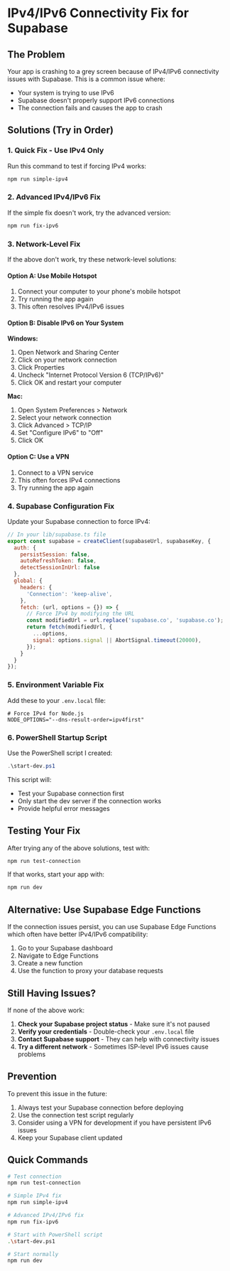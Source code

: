 # IPv4/IPv6 Connectivity Fix for Supabase

## The Problem
Your app is crashing to a grey screen because of IPv4/IPv6 connectivity issues with Supabase. This is a common issue where:
- Your system is trying to use IPv6
- Supabase doesn't properly support IPv6 connections
- The connection fails and causes the app to crash

## Solutions (Try in Order)

### 1. Quick Fix - Use IPv4 Only
Run this command to test if forcing IPv4 works:
```bash
npm run simple-ipv4
```

### 2. Advanced IPv4/IPv6 Fix
If the simple fix doesn't work, try the advanced version:
```bash
npm run fix-ipv6
```

### 3. Network-Level Fix
If the above don't work, try these network-level solutions:

#### Option A: Use Mobile Hotspot
1. Connect your computer to your phone's mobile hotspot
2. Try running the app again
3. This often resolves IPv4/IPv6 issues

#### Option B: Disable IPv6 on Your System
**Windows:**
1. Open Network and Sharing Center
2. Click on your network connection
3. Click Properties
4. Uncheck "Internet Protocol Version 6 (TCP/IPv6)"
5. Click OK and restart your computer

**Mac:**
1. Open System Preferences > Network
2. Select your network connection
3. Click Advanced > TCP/IP
4. Set "Configure IPv6" to "Off"
5. Click OK

#### Option C: Use a VPN
1. Connect to a VPN service
2. This often forces IPv4 connections
3. Try running the app again

### 4. Supabase Configuration Fix
Update your Supabase connection to force IPv4:

```javascript
// In your lib/supabase.ts file
export const supabase = createClient(supabaseUrl, supabaseKey, {
  auth: {
    persistSession: false,
    autoRefreshToken: false,
    detectSessionInUrl: false
  },
  global: {
    headers: {
      'Connection': 'keep-alive',
    },
    fetch: (url, options = {}) => {
      // Force IPv4 by modifying the URL
      const modifiedUrl = url.replace('supabase.co', 'supabase.co');
      return fetch(modifiedUrl, {
        ...options,
        signal: options.signal || AbortSignal.timeout(20000),
      });
    }
  }
});
```

### 5. Environment Variable Fix
Add these to your `.env.local` file:
```env
# Force IPv4 for Node.js
NODE_OPTIONS="--dns-result-order=ipv4first"
```

### 6. PowerShell Startup Script
Use the PowerShell script I created:
```powershell
.\start-dev.ps1
```

This script will:
- Test your Supabase connection first
- Only start the dev server if the connection works
- Provide helpful error messages

## Testing Your Fix

After trying any of the above solutions, test with:
```bash
npm run test-connection
```

If that works, start your app with:
```bash
npm run dev
```

## Alternative: Use Supabase Edge Functions

If the connection issues persist, you can use Supabase Edge Functions which often have better IPv4/IPv6 compatibility:

1. Go to your Supabase dashboard
2. Navigate to Edge Functions
3. Create a new function
4. Use the function to proxy your database requests

## Still Having Issues?

If none of the above work:

1. **Check your Supabase project status** - Make sure it's not paused
2. **Verify your credentials** - Double-check your `.env.local` file
3. **Contact Supabase support** - They can help with connectivity issues
4. **Try a different network** - Sometimes ISP-level IPv6 issues cause problems

## Prevention

To prevent this issue in the future:
1. Always test your Supabase connection before deploying
2. Use the connection test script regularly
3. Consider using a VPN for development if you have persistent IPv6 issues
4. Keep your Supabase client updated

## Quick Commands

```bash
# Test connection
npm run test-connection

# Simple IPv4 fix
npm run simple-ipv4

# Advanced IPv4/IPv6 fix
npm run fix-ipv6

# Start with PowerShell script
.\start-dev.ps1

# Start normally
npm run dev
```
